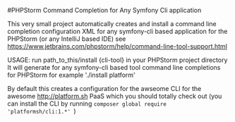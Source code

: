 #PHPStorm Command Completion for Any Symfony Cli application

This very small project automatically creates and install a command line completion configuration XML for any symfony-cli based application
 for the PHPStorm (or any IntelliJ based IDE) see https://www.jetbrains.com/phpstorm/help/command-line-tool-support.html

USAGE: run path_to_this/install {cli-tool} in your PHPStorm project directory
It will generate for any symfony-cli based tool command line completions for 
PHPStorm for example './install platform'

By default this creates a configuration for the awseome CLI for the awesome http://platform.sh PaaS which you should totally check out (you can install the CLI by running ```composer global require 'platformsh/cli:1.*' ```) 